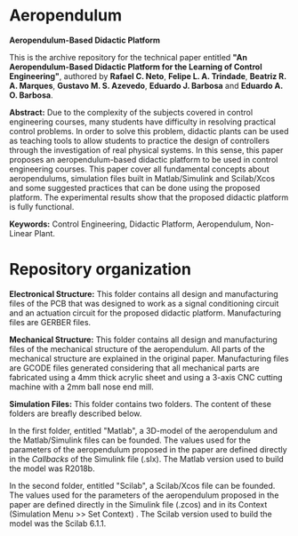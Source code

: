 # Aeropendulum
**Aeropendulum-Based Didactic Platform**

This is the archive repository for the technical paper entitled **"An Aeropendulum-Based Didactic Platform for the Learning of Control Engineering"**, authored by **Rafael C. Neto**, **Felipe L. A. Trindade**, **Beatriz R. A. Marques**, **Gustavo M. S. Azevedo**, **Eduardo J. Barbosa** and **Eduardo A. O. Barbosa**.

**Abstract:** Due to the complexity of the subjects covered in control engineering courses, many students have difficulty in resolving practical control problems. In order to solve this problem, didactic plants can be used as teaching tools to allow students to practice the design of controllers through the investigation of real physical systems. In this sense, this paper proposes an aeropendulum-based didactic platform to be used in control engineering courses. This paper cover all fundamental concepts about aeropendulums, simulation files built in Matlab/Simulink and Scilab/Xcos and some suggested practices that can be done using the proposed platform. The experimental results show that the proposed didactic platform is fully functional.

**Keywords:** Control Engineering, Didactic Platform, Aeropendulum, Non-Linear Plant.

# Repository organization

**Electronical Structure:** This folder contains all design and manufacturing files of the PCB that was designed to work as a signal conditioning circuit and an actuation circuit for the proposed didactic platform. Manufacturing files are GERBER files.

**Mechanical Structure:** This folder contains all design and manufacturing files of the mechanical structure of the aeropendulum. All parts of the mechanical structure are explained in the original paper. Manufacturing files are GCODE files generated considering that all mechanical parts are fabricated using a 4mm thick acrylic sheet and using a 3-axis CNC cutting machine with a 2mm ball nose end mill.

**Simulation Files:** This folder contains two folders. The content of these folders are breafly described below.

In the first folder, entitled "Matlab", a 3D-model of the aeropendulum and the Matlab/Simulink files can be founded. The values used for the parameters of the aeropendulum proposed in the paper are defined directly in the _Callbacks_ of the Simulink file (.slx). The Matlab version used to build the model was R2018b.

In the second folder, entitled "Scilab", a Scilab/Xcos file can be founded. The values used for the parameters of the aeropendulum proposed in the paper are defined directly in the Simulink file (.zcos) and in its Context (Simulation Menu >> Set Context) . The Scilab version used to build the model was the Scilab 6.1.1.
